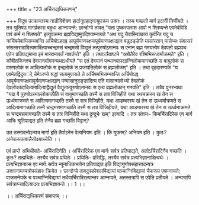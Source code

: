 +++
title = "23 अर्चिराद्यधिकरणम्"

+++
विदुष उत्क्रान्तस्य नाडीविशेषण हार्दानुग्रहाद्गत्युपक्रम उक्तः । तस्य गच्छतो मार्ग इदानीं निर्णीयते । तत्र श्रुतिषउ मागर्प्रकारा बहुधा आम्नायन्ते; छान्दोग्ये तावत् "यता पुष्करपलाश आपो न श्लिष्यन्ते एवमेवंविदि पापं कर्म न श्लिष्यते" इत्युपक्रम्य ब्रह्मविद्यामुपदिश्याम्नायते "अथ यदु चैवास्मिञ्छव्यं कुर्वन्ति यदु च नार्चिषमेवाभिसम्भवन्ति अर्चिषोऽहरह्न आपूर्यमाणपक्षमापूर्यमाणपक्षाद्यान षडुदङ्ङेति मासांस्तान् मासेभ्यः संवत्सरं संसत्सरादादित्यमादित्याच्चन्द्रमसं चन्द्रमसो विद्युतं तत्पुरुषोऽमानवः स एनान् ब्रह्म गमयत्येष देवपतो ब्रह्मपथ एतेन प्रतिपद्यमाना इमं मानवमावर्तं नावर्तन्ते" इति । तथाऽत्रैवाष्टमे "अथैतैरेव रश्मिभिरूध्वर्माक्रमते" इति । कौषीतकिनश्च देवयानर्मागमन्यथाऽधीयते "स एतं देवयानं पन्थानमापद्याग्निलोकमागच्छति स वायुलोकं स वरुणलोकं स आदित्यलोकं स इन्द्रलोकं स प्रजापतिलोकं स ब्रह्मलोकम्" इति । तथा बृहदारण्यके "य एवमेतद्विदुयर्े चेमेऽरण्ये श्रद्धां सत्यमुपासते ते अर्चिषमभिसम्भवन्ति अर्चिषोऽह्न आपूर्यमाणपक्षमापूर्यमाणपक्षाद्यान् पण्मासानुदङ्ङादित्य एति मासान्मासेभ्यो देवलोकं देवलोकादादित्यमादित्याद्वैद्युतं वैद्युतात्पुरुषोऽमानवः स एत्य ब्रह्मलोकान् गमयति" इति । तत्रैव पुनरन्यथा "यदा वै पुरुषोऽस्माल्लोकात्प्रैति स वायुमागच्छति तस्मै स तत्र विजिहीते यथा रथचक्रस्य खं तेन स ऊर्ध्वमाक्रमते स आदित्यमागच्छति तस्मै स सत्र विजिहीते, यथा आडम्बरस्य खं तेन स ऊध्वर्माक्रमते स आदित्यमागच्छति तस्मै चन्द्रमसमागच्छति तस्मै स तत्र विजिहीयते, यथा आडम्बरस्य खं तेन स ऊर्ध्वमाक्रमते स चन्द्रमसमागच्छति तस्मै स तत्र विजिहीते यथा दुन्दुभेः खम्" इत्यादि । तत्र संशयः- किमर्चिरादिरेक एव मार्ग आभिः श्रुतिपाद्यत इति तेनैव ब्रह्म गच्छति विद्वान्?

उत तस्मादन्येऽन्यत्र मार्गा इति तैर्वाऽनेन वेत्यनियमः इति । किं युक्तम्? अनियम इति । कुतः? अनेकरूपत्वान्नैरपेक्ष्याच्चेति ।।

एवं प्राप्ते अभिधीयते- अर्चिरादिनेति । अर्चिरादिरेक एव मार्गः सर्वत्र प्रतिपाद्यते, अतोऽर्चिरादिनैव गच्छति । कुतः? तत्प्रथितेः- तस्यैव सर्वत्र प्रथितेः । प्रथितिः- प्रसिद्धिः, तस्यैव सर्वत्र प्रत्यभिज्ञानादित्यर्थः । प्रत्यभिज्ञानात्स एव मार्गः सर्वत्र न्यूनाधिकभावेन प्रतिपाद्यत इति विद्यागुणोपसंहारवदन्यत्र उक्तानामन्यत्रोपसंहारः क्रियेत । छान्दोग्ये तावदुपकोशलविद्यायां पञ्चाग्निविद्यायां चैकरूप एवाम्नायते; वाजसनेयके च पञ्चाग्निविद्यायां तथैवार्चिरादिरल्पान्तर आम्नायते, अतस्तत्रापि स एवेति प्रतीयते । अन्यत्रापि सर्वत्राग्न्यादित्यादयः प्रत्यभिज्ञायन्ते ।। 1 ।।

।। अर्चिराद्यधिकरणं समाप्तम् ।।
